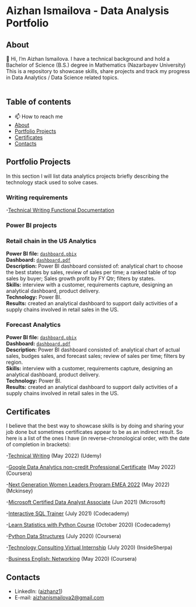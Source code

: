 # Aizhan Ismailova - Data Analysis Portfolio 

## About
👋 Hi, I’m Aizhan Ismailova. I have a technical background and hold a Bachelor of Science (B.S.) degree in Mathematics (Nazarbayev University)
<br>
This is a repository to showcase skills, share projects and track my progress in Data Analytics / Data Science related topics.  
<br>
## Table of contents

- 📫 How to reach me 
- [About](#about)
- [Portfolio Projects](#portfolio-projects)
- [Certificates](#certificates)
- [Contacts](#contacts)


## Portfolio Projects
In this section I will list data analytics projects briefly describing the technology stack used to solve cases.

### Writing requirements

-[Technical Writing Functional Documentation](https://github.com/aizhanz1/software-writing-aizhan/wiki/Functional-Documentation)


### Power BI projects

### Retail chain in the US Analytics
**Power BI file:** [`dashboard.pbix`](https://github.com/aizhanz1/aizhanz1/tree/main/Retail_Analysis_US)    
**Dashboard:** [`dashboard.pdf`](https://github.com/aizhanz1/aizhanz1/blob/main/Retail_Analysis_US/Retail_US_demo_data.pdf)   
**Description:** Power BI dashboard consisted of: analytical chart to choose the best states by sales, review of sales per time; a ranked table of top sales by buyer; Sales growth profit by FY Qtr; filters by states.    
**Skills:** interview with a customer, requirements capture, designing an analytical dashboard, product delivery.    
**Technology:** Power BI.    
**Results:** created an analytical dashboard to support daily activities of a supply chains involved in retail sales in the US.

### Forecast Analytics
**Power BI file:** [`dashboard.pbix`](https://github.com/aizhanz1/aizhanz1/tree/main/Analysis_Forecast_sales)    
**Dashboard:** [`dashboard.pdf`](https://github.com/aizhanz1/aizhanz1/blob/main/Analysis_Forecast_sales/Forecast_Analysis_demo_data.pdf)   
**Description:** Power BI dashboard consisted of: analytical chart of actual sales, budges sales, and forecast sales; review of sales per time; filters by region.    
**Skills:** interview with a customer, requirements capture, designing an analytical dashboard, product delivery.    
**Technology:** Power BI.    
**Results:** created an analytical dashboard to support daily activities of a supply chains involved in retail sales in the US.

## Certificates
I believe that the best way to showcase skills is by doing and sharing your job done but sometimes certificates appear to be as an indirect result. 
So here is a list of the ones I have (in reverse-chronological order, with the date of completion in brackets):

-[Technical Writing](https://drive.google.com/drive/u/2/folders/1LA5WrxaViWgR14JmzgexRhnvUhR9NPbc) (May 2022) (Udemy)

-[Google Data Analytics non-credit Professional Certificate](https://drive.google.com/drive/u/2/folders/1LA5WrxaViWgR14JmzgexRhnvUhR9NPbc) (May 2022) (Coursera)

-[Next Generation Women Leaders Program EMEA 2022](https://drive.google.com/drive/u/2/folders/1LA5WrxaViWgR14JmzgexRhnvUhR9NPbc) (May 2022) (Mckinsey)

-[Microsoft Certified Data Analyst Associate](https://drive.google.com/drive/u/2/folders/1LA5WrxaViWgR14JmzgexRhnvUhR9NPbc) (Jun 2021) (Microsoft)

-[Interactive SQL Trainer](https://drive.google.com/drive/u/2/folders/1LA5WrxaViWgR14JmzgexRhnvUhR9NPbc) (July 2021) (Codecademy)

-[Learn Statistics with Python Course](https://drive.google.com/drive/u/2/folders/1LA5WrxaViWgR14JmzgexRhnvUhR9NPbc) (October 2020) (Codecademy)

-[Python Data Structures](https://drive.google.com/drive/u/2/folders/1LA5WrxaViWgR14JmzgexRhnvUhR9NPbc) (July 2020) (Coursera)

-[Technology Consulting Virtual Internship](https://drive.google.com/drive/u/2/folders/1LA5WrxaViWgR14JmzgexRhnvUhR9NPbc) (July 2020) (InsideSherpa)

-[Business English: Networking](https://drive.google.com/drive/u/2/folders/1LA5WrxaViWgR14JmzgexRhnvUhR9NPbc) (May 2020) (Coursera)




## Contacts
- LinkedIn: ([aizhanz1](https://www.linkedin.com/in/aizhan-ismailova/))
- E-mail: aizhanismailova2@gmail.com
